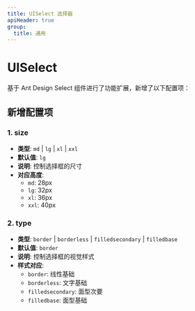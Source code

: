 ```yaml
---
title: UISelect 选择器
apiHeader: true
group:
  title: 通用
---
```


# UISelect

基于 Ant Design Select 组件进行了功能扩展，新增了以下配置项：

## 新增配置项

### 1. size

- **类型**: `md` | `lg` | `xl` | `xxl`
- **默认值**: `lg`
- **说明**: 控制选择框的尺寸
- **对应高度**:
  - `md`: 28px
  - `lg`: 32px
  - `xl`: 36px
  - `xxl`: 40px

### 2. type

- **类型**: `border` | `borderless` | `filledsecondary` | `filledbase`
- **默认值**: `border`
- **说明**: 控制选择框的视觉样式
- **样式对应**:
  - `border`: 线性基础
  - `borderless`: 文字基础
  - `filledsecondary`: 面型次要
  - `filledbase`: 面型基础

<code src="./example/demo1.tsx"></code>
